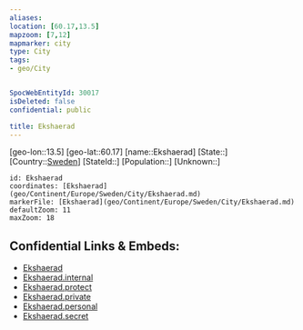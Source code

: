 ```yaml
---
aliases: 
location: [60.17,13.5]
mapzoom: [7,12] 
mapmarker: city 
type: City
tags:
- geo/City


SpocWebEntityId: 30017
isDeleted: false
confidential: public

title: Ekshaerad
---
```

[geo-lon::13.5]
[geo-lat::60.17]
[name::Ekshaerad]
[State::]
[Country::[Sweden](geo/Continent/Europe/Sweden.md)]
[StateId::]
[Population::]
[Unknown::]


```leaflet
id: Ekshaerad
coordinates: [Ekshaerad](geo/Continent/Europe/Sweden/City/Ekshaerad.md)
markerFile: [Ekshaerad](geo/Continent/Europe/Sweden/City/Ekshaerad.md)
defaultZoom: 11 
maxZoom: 18
```


## Confidential Links & Embeds: 
- [Ekshaerad](../../../../../../_public/geo/Continent/Europe/Sweden/City/Ekshaerad.md) 
- [Ekshaerad.internal](../../../../../../_internal/geo/Continent/Europe/Sweden/City/Ekshaerad.internal.md) 
- [Ekshaerad.protect](../../../../../../_protect/geo/Continent/Europe/Sweden/City/Ekshaerad.protect.md) 
- [Ekshaerad.private](../../../../../../_private/geo/Continent/Europe/Sweden/City/Ekshaerad.private.md) 
- [Ekshaerad.personal](../../../../../../_personal/geo/Continent/Europe/Sweden/City/Ekshaerad.personal.md) 
- [Ekshaerad.secret](../../../../../../_secret/geo/Continent/Europe/Sweden/City/Ekshaerad.secret.md) 
